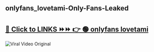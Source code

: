 
 ## onlyfans_lovetami-Only-Fans-Leaked

# <h2><a href="https://clipsfans.com/onlyfans_lovetami&ref=git">🔗 Click to LINKS ⏩⏩ 👉 🟢 onlyfans lovetami </a></h2>

<a href="https://clipsfans.com/onlyfans_lovetami&ref=git" rel="nofollow" data-target="animated-image.originalLink"><img src="https://i.ibb.co.com/xMMVF88/686577567.gif" alt="Viral Video Original" style="max-width: 100%; display: inline-block;" data-target="animated-image.originalImage"></a>
